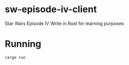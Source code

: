 # sw-episode-iv-client
Star Wars Episode IV Write in Rust for learning purposes

# Running
```rust
cargo run
```
